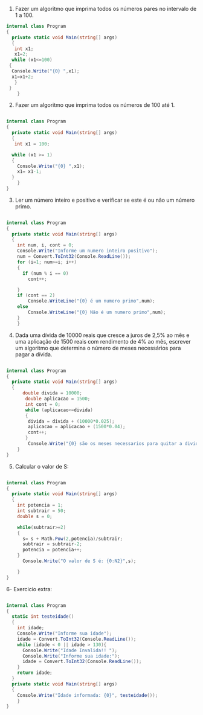 ﻿1. Fazer um algoritmo que imprima todos os números
   pares no intervalo de 1 a 100.

```cs
internal class Program
{
  private static void Main(string[] args)
  {
   int x1;
   x1=2;
  while (x1<=100)
 {
  Console.Write("{0} ",x1);
  x1=x1+2;
   }
 }
    }

```

2. Fazer um algoritmo que imprima todos os números de
   100 até 1.

```cs

internal class Program
{
  private static void Main(string[] args)
  {
   int x1 = 100;

  while (x1 >= 1)
  {
    Console.Write("{0} ",x1);
    x1= x1-1;
  }
    }
}

```

3. Ler um número inteiro e positivo e verificar se este é ou
   não um número primo.

```cs

internal class Program
{
  private static void Main(string[] args)
  {
    int num, i, cont = 0;
    Console.Write("Informe um numero inteiro positivo");
    num = Convert.ToInt32(Console.ReadLine());
    for (i=1; num>=i; i++)
    {
      if (num % i == 0)
        cont++;

    }
    if (cont == 2)
        Console.WriteLine("{0} é um numero primo",num);
    else
        Console.WriteLine("{0} Não é um numero primo",num);
    }
    }

```

4. Dada uma dívida de 10000 reais que cresce a juros de
   2,5% ao mês e uma aplicação de 1500 reais com
   rendimento de 4% ao mês, escrever um algoritmo que
   determina o número de meses necessários para pagar
   a dívida.

```cs

internal class Program
{
  private static void Main(string[] args)
  {
      double divida = 10000;
       double aplicacao = 1500;
       int cont = 0;
       while (aplicacao<=divida)
       {
        divida = divida + (10000*0.025);
        aplicacao = aplicacao + (1500*0.04);
        cont++;
       }
        Console.Write("{0} são os meses necessarios para quitar a divida",cont);
    }
}

```

5. Calcular o valor de S:

```cs

internal class Program
{
  private static void Main(string[] args)
  {
    int potencia = 1;
    int subtrair = 50;
    double s = 0;

    while(subtrair>=2)
    {
      s= s + Math.Pow(2,potencia)/subtrair;
      subtrair = subtrair-2;
      potencia = potencia++;
    }
      Console.Write("O valor de S é: {0:N2}",s);

    }
}

```

6- Exercicio extra:

```cs

internal class Program
{
  static int testeidade()
  {
    int idade;
    Console.Write("Informe sua idade");
    idade = Convert.ToInt32(Console.ReadLine());
    while (idade < 0 || idade > 130){
      Console.Write("Idade Invalida!! ");
      Console.Write("Informe sua idade:");
      idade = Convert.ToInt32(Console.ReadLine());
    }
    return idade;
  }
  private static void Main(string[] args)
  {
    Console.Write("Idade informada: {0}", testeidade());
    }
}
```

